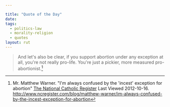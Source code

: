 ```yaml
---

title: "Quote of the Day"
date: 
tags:
  - politics-law
  - morality-religion
  - quotes
layout: rut
---
```



>And let's also be clear, if you support abortion under any exception at all, you're not really pro-life. You're just a pickier, more measured pro-abortionist.[^20121016-1]

[^20121016-1]: Mr. Matthew Warner.  "I'm always confused by the 'incest' exception for abortion" [The National Catholic Register](http://www.ncregister.com) Last Viewed 2012-10-16. <http://www.ncregister.com/blog/matthew-warner/im-always-confused-by-the-incest-exception-for-abortion>
